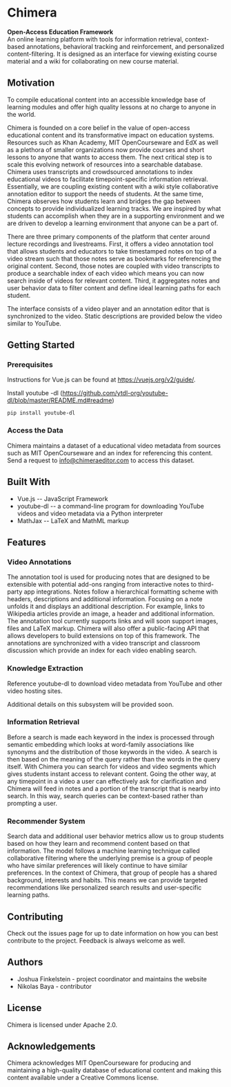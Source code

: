# Chimera
**Open-Access Education Framework** \
An online learning platform with tools for information retrieval, context-based annotations, behavioral tracking and reinforcement, and personalized content-filtering. It is designed as an interface for viewing existing course material and a wiki for collaborating on new course material.

## Motivation
To compile educational content into an accessible knowledge base of learning modules and offer high quality lessons at no charge to anyone in the world.

Chimera is founded on a core belief in the value of open-access educational content and its transformative impact on education systems. Resources such as Khan Academy, MIT OpenCourseware and EdX as well as a plethora of smaller organizations now provide courses and short lessons to anyone that wants to access them. The next critical step is to scale this evolving network of resources into a searchable database. Chimera uses transcripts and crowdsourced annotations to index educational videos to facilitate timepoint-specific information retrieval. Essentially, we are coupling existing content with a wiki style collaborative annotation editor to support the needs of students. At the same time, Chimera observes how students learn and bridges the gap between concepts to provide individualized learning tracks. We are inspired by what students can accomplish when they are in a supporting environment and we are driven to develop a learning environment that anyone can be a part of.

There are three primary components of the platform that center around lecture recordings and livestreams. First, it offers a video annotation tool that allows students and educators to take timestamped notes on top of a video stream such that those notes serve as bookmarks for referencing the original content. Second, those notes are coupled with video transcripts to produce a searchable index of each video which means you can now search inside of videos for relevant content. Third, it aggregates notes and user behavior data to filter content and define ideal learning paths for each student.

The interface consists of a video player and an annotation editor that is synchronized to the video. Static descriptions are provided below the video similar to YouTube.

## Getting Started

### Prerequisites
Instructions for Vue.js can be found at https://vuejs.org/v2/guide/.

Install youtube -dl (https://github.com/ytdl-org/youtube-dl/blob/master/README.md#readme)
```
pip install youtube-dl
```

### Access the Data
Chimera maintains a dataset of a educational video metadata from sources such as MIT OpenCourseware and an index for referencing this content. Send a request to info@chimeraeditor.com to access this dataset.

## Built With
* Vue.js -- JavaScript Framework
* youtube-dl -- a command-line program for downloading YouTube videos and video metadata via a Python interpreter
* MathJax -- LaTeX and MathML markup

## Features

### Video Annotations
The annotation tool is used for producing notes that are designed to be extensible with potential add-ons ranging from interactive notes to third-party app integrations. Notes follow a hierarchical formatting scheme with headers, descriptions and additional information. Focusing on a note unfolds it and displays an additional description. For example, links to Wikipedia articles provide an image, a header and additional information. The annotation tool currently supports links and will soon support images, files and LaTeX markup. Chimera will also offer a public-facing API that allows developers to build extensions on top of this framework. The annotations are synchronized with a video transcript and classroom discussion which provide an index for each video enabling search.

### Knowledge Extraction
Reference youtube-dl to download video metadata from YouTube and other video hosting sites.

Additional details on this subsystem will be provided soon.

### Information Retrieval
Before a search is made each keyword in the index is processed through semantic embedding which looks at word-family associations like synonyms and the distribution of those keywords in the video. A search is then based on the meaning of the query rather than the words in the query itself. With Chimera you can search for videos and video segments which gives students instant access to relevant content. Going the other way, at any timepoint in a video a user can effectively ask for clarification and Chimera will feed in notes and a portion of the transcript that is nearby into search. In this way, search queries can be context-based rather than prompting a user.

### Recommender System
Search data and additional user behavior metrics allow us to group students based on how they learn and recommend content based on that information. The model follows a machine learning technique called collaborative filtering where the underlying premise is a group of people who have similar preferences will likely continue to have similar preferences. In the context of Chimera, that group of people has a shared background, interests and habits. This means we can provide targeted recommendations like personalized search results and user-specific learning paths.

## Contributing
Check out the issues page for up to date information on how you can best contribute to the project. Feedback is always welcome as well.

## Authors
* Joshua Finkelstein - project coordinator and maintains the website
* Nikolas Baya - contributor

## License
Chimera is licensed under Apache 2.0.

## Acknowledgements
Chimera acknowledges MIT OpenCourseware for producing and maintaining a high-quality database of educational content and making this content available under a Creative Commons license.
